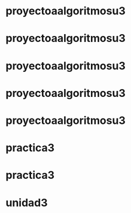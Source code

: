 # proyectoaalgoritmosu3
# proyectoaalgoritmosu3
# proyectoaalgoritmosu3
# proyectoaalgoritmosu3
# proyectoaalgoritmosu3
# practica3
# practica3
# unidad3
